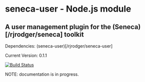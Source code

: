 # seneca-user - Node.js module

## A user management plugin for the (Seneca)[/rjrodger/seneca] toolkit

Dependencies: (seneca-user)[/rjrodger/seneca-user]

Current Version: 0.1.1

[![Build Status](https://secure.travis-ci.org/rjrodger/seneca-user.png?a)](http://travis-ci.org/rjrodger/seneca-user)

NOTE: documentation is in progress.


